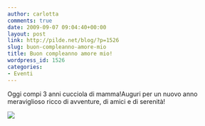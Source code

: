 ```yaml
---
author: carlotta
comments: true
date: 2009-09-07 09:04:40+00:00
layout: post
link: http://pilde.net/blog/?p=1526
slug: buon-compleanno-amore-mio
title: Buon compleanno amore mio!
wordpress_id: 1526
categories:
- Eventi
---
```


Oggi compi 3 anni cucciola di mamma!Auguri per un nuovo anno meraviglioso ricco di avventure, di amici e di serenità!

![]({{baseurl}}/uploads/2009/09/compleanno.jpg)



